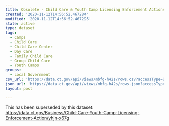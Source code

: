 ```yaml
---
title: Obsolete - Child Care & Youth Camp Licensing Enforcement Actions
created: '2020-11-12T14:56:52.467284'
modified: '2020-11-12T14:56:52.467295'
state: active
type: dataset
tags:
  - Camps
  - Child Care
  - Child Care Center
  - Day Care
  - Family Child Care
  - Group Child Care
  - Youth Camps
groups:
  - Local Government
csv_url: 'https://data.ct.gov/api/views/mbfg-h42s/rows.csv?accessType=DOWNLOAD'
json_url: 'https://data.ct.gov/api/views/mbfg-h42s/rows.json?accessType=DOWNLOAD'
layout: post

---
```

This has been superseded by this dataset:  
https://data.ct.gov/Business/Child-Care-Youth-Camp-Licensing-Enforcement-Action/yhjn-x67g
